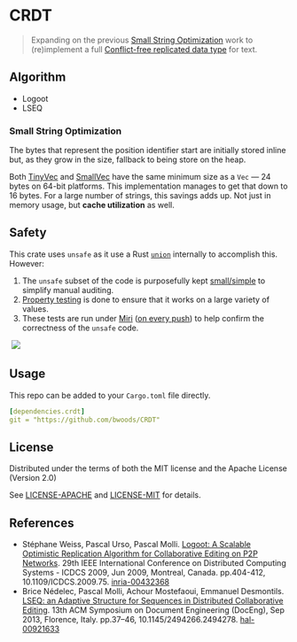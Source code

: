 # CRDT

>   Expanding on the previous [Small String Optimization](https://github.com/bwoods/immutable-sso) work to (re)implement a full [Conflict-free replicated data type](https://en.wikipedia.org/wiki/Conflict-free_replicated_data_type) for text.



## Algorithm

-   Logoot
-   LSEQ



### Small String Optimization

The bytes that represent the position identifier start are initially stored inline but, as they grow in the size, fallback to being store on the heap.

Both [TinyVec](https://crates.io/crates/tinyvec) and [SmallVec](https://crates.io/crates/smallvec) have the same minimum size as a `Vec` — 24 bytes on 64-bit platforms. This implementation manages to get that down to 16 bytes. For a large number of strings, this savings adds up. Not just in memory usage, but **cache utilization** as well.



## Safety 

This crate uses `unsafe` as it use a Rust [`union`](https://doc.rust-lang.org/reference/items/unions.html) internally to accomplish this. However:

1. The `unsafe` subset of the code is purposefully kept [small/simple](src/crdt/pos/mod.rs) to simplify manual auditing.
2. [Property testing](https://github.com/BurntSushi/quickcheck#readme) is done to ensure that it works on a large variety of values.
3. These tests are run under [Miri](https://github.com/rust-lang/miri#readme) ([on every push](https://github.com/bwoods/CRDT/actions)) to help confirm the correctness of the `unsafe` code.

​    ![](https://github.com/bwoods//CRDT/actions/workflows/ci.yml/badge.svg)



## Usage

This repo can be added to your `Cargo.toml` file directly.

```yaml
[dependencies.crdt]
git = "https://github.com/bwoods/CRDT"
```



## License

Distributed under the terms of both the MIT license and the Apache License (Version 2.0)

See [LICENSE-APACHE](LICENSE-APACHE.md) and [LICENSE-MIT](LICENSE-MIT.md) for details.



## References

-   Stéphane Weiss, Pascal Urso, Pascal Molli. [Logoot: A Scalable Optimistic Replication Algorithm for Collaborative Editing on P2P Networks](papers/Logoot,%20A%20Scalable%20Optimistic%20Replication%20Algorithm%20for%20Collaborative%20Editing%20on%20P2P%20Networks.pdf). 29th IEEE International Conference on Distributed Computing Systems - ICDCS 2009, Jun 2009, Montreal, Canada. pp.404-412, 10.1109/ICDCS.2009.75. [inria-00432368](https://inria.hal.science/inria-00432368)
-   Brice Nédelec, Pascal Molli, Achour Mostefaoui, Emmanuel Desmontils. [LSEQ: an Adaptive Structure for Sequences in Distributed Collaborative Editing](papers/LSEQ,%20an%20Adaptive%20Structure%20for%20Sequences%20in%20Distributed%20Collaborative%20Editing.pdf). 13th ACM Symposium on Document Engineering (DocEng), Sep 2013, Florence, Italy. pp.37–46, 10.1145/2494266.2494278. [hal-00921633](https://hal.science/hal-00921633)

